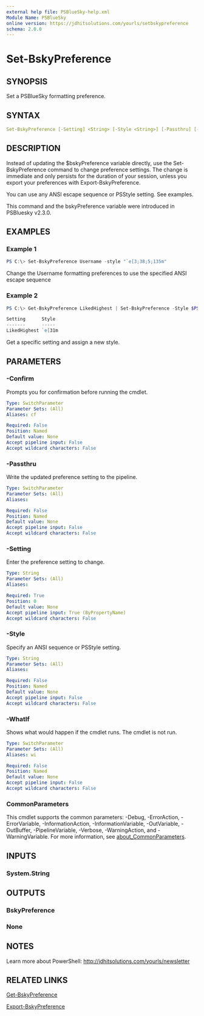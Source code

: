 ```yaml
---
external help file: PSBlueSky-help.xml
Module Name: PSBlueSky
online version: https://jdhitsolutions.com/yourls/setbskypreference
schema: 2.0.0
---
```


# Set-BskyPreference

## SYNOPSIS

Set a PSBlueSky formatting preference.

## SYNTAX

```yaml
Set-BskyPreference [-Setting] <String> [-Style <String>] [-Passthru] [-WhatIf] [-Confirm] [<CommonParameters>]
```

## DESCRIPTION

Instead of updating the $bskyPreference variable directly, use the Set-BskyPreference command to change preference settings. The change is immediate and only persists for the duration of your session, unless you export your preferences with Export-BskyPreference.

You can use any ANSI escape sequence or PSStyle setting. See examples.

This command and the bskyPreference variable were introduced in PSBluesky v2.3.0.

## EXAMPLES

### Example 1

```powershell
PS C:\> Set-BskyPreference Username -style "`e[3;38;5;135m"
```

Change the Username formatting preferences to use the specified ANSI escape sequence

### Example 2

```powershell
PS C:\> Get-BskyPreference LikedHighest | Set-BskyPreference -Style $PSStyle.Foreground.Red -Passthru

Setting      Style
-------      -----
LikedHighest `e[31m
```

Get a specific setting and assign a new style.

## PARAMETERS

### -Confirm

Prompts you for confirmation before running the cmdlet.

```yaml
Type: SwitchParameter
Parameter Sets: (All)
Aliases: cf

Required: False
Position: Named
Default value: None
Accept pipeline input: False
Accept wildcard characters: False
```

### -Passthru

Write the updated preference setting to the pipeline.

```yaml
Type: SwitchParameter
Parameter Sets: (All)
Aliases:

Required: False
Position: Named
Default value: None
Accept pipeline input: False
Accept wildcard characters: False
```

### -Setting

Enter the preference setting to change.

```yaml
Type: String
Parameter Sets: (All)
Aliases:

Required: True
Position: 0
Default value: None
Accept pipeline input: True (ByPropertyName)
Accept wildcard characters: False
```

### -Style

Specify an ANSI sequence or PSStyle setting.

```yaml
Type: String
Parameter Sets: (All)
Aliases:

Required: False
Position: Named
Default value: None
Accept pipeline input: False
Accept wildcard characters: False
```

### -WhatIf

Shows what would happen if the cmdlet runs.
The cmdlet is not run.

```yaml
Type: SwitchParameter
Parameter Sets: (All)
Aliases: wi

Required: False
Position: Named
Default value: None
Accept pipeline input: False
Accept wildcard characters: False
```

### CommonParameters

This cmdlet supports the common parameters: -Debug, -ErrorAction, -ErrorVariable, -InformationAction, -InformationVariable, -OutVariable, -OutBuffer, -PipelineVariable, -Verbose, -WarningAction, and -WarningVariable. For more information, see [about_CommonParameters](http://go.microsoft.com/fwlink/?LinkID=113216).

## INPUTS

### System.String

## OUTPUTS

### BskyPreference

### None

## NOTES

Learn more about PowerShell: http://jdhitsolutions.com/yourls/newsletter

## RELATED LINKS

[Get-BskyPreference](Get-BskyPreference.md)

[Export-BskyPreference](Export-BskyPreference.md)
